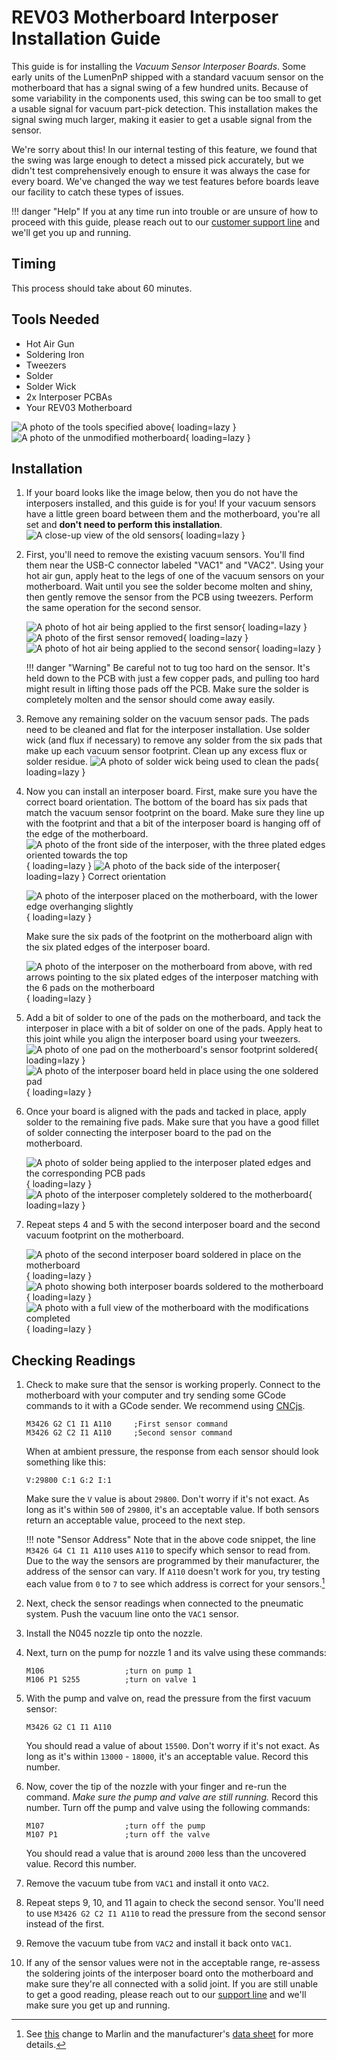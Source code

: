 <!-- markdownlint-disable-file MD031-->
# REV03 Motherboard Interposer Installation Guide

This guide is for installing the *Vacuum Sensor Interposer Boards*. Some early units of the LumenPnP shipped with a standard vacuum sensor on the motherboard that has a signal swing of a few hundred units. Because of some variability in the components used, this swing can be too small to get a usable signal for vacuum part-pick detection. This installation makes the signal swing much larger, making it easier to get a usable signal from the sensor.

We're sorry about this! In our internal testing of this feature, we found that the swing was large enough to detect a missed pick accurately, but we didn't test comprehensively enough to ensure it was always the case for every board. We've changed the way we test features before boards leave our facility to catch these types of issues.

!!! danger "Help"
    If you at any time run into trouble or are unsure of how to proceed with this guide, please reach out to our [customer support line](https://opulo.io/pages/contact-support) and we'll get you up and running.

## Timing

This process should take about 60 minutes.

## Tools Needed

* Hot Air Gun
* Soldering Iron
* Tweezers
* Solder
* Solder Wick
* 2x Interposer PCBAs
* Your REV03 Motherboard

![A photo of the tools specified above](images/1-tools-required.jpg){ loading=lazy }
![A photo of the unmodified motherboard](images/2-unmodified-mobo.jpg){ loading=lazy }

## Installation

1. If your board looks like the image below, then you do not have the interposers installed, and this guide is for you! If your vacuum sensors have a little green board between them and the motherboard, you're all set and **don't need to perform this installation**.
   ![A close-up view of the old sensors](images/3-old-sensor-close-up.jpg){ loading=lazy }

2. First, you'll need to remove the existing vacuum sensors. You'll find them near the USB-C connector labeled "VAC1" and "VAC2". Using your hot air gun, apply heat to the legs of one of the vacuum sensors on your motherboard. Wait until you see the solder become molten and shiny, then gently remove the sensor from the PCB using tweezers. Perform the same operation for the second sensor.

    ![A photo of hot air being applied to the first sensor](images/4-applying-heat.jpg){ loading=lazy }
    ![A photo of the first sensor removed](images/5-first-sensor-removed.jpg){ loading=lazy }
    ![A photo of hot air being applied to the second sensor](images/6-applying-heat-second-sensor.jpg){ loading=lazy }

    !!! danger "Warning"
        Be careful not to tug too hard on the sensor. It's held down to the PCB with just a few copper pads, and pulling too hard might result in lifting those pads off the PCB. Make sure the solder is completely molten and the sensor should come away easily.

3. Remove any remaining solder on the vacuum sensor pads. The pads need to be cleaned and flat for the interposer installation. Use solder wick (and flux if necessary) to remove any solder from the six pads that make up each vacuum sensor footprint. Clean up any excess flux or solder residue.
    ![A photo of solder wick being used to clean the pads](images/7-cleaning-pads.jpg){ loading=lazy }

4. Now you can install an interposer board. First, make sure you have the correct board orientation. The bottom of the board has six pads that match the vacuum sensor footprint on the board. Make sure they line up with the footprint and that a bit of the interposer board is hanging off of the edge of the motherboard.
    ![A photo of the front side of the interposer, with the three plated edges oriented towards the top](images/8-interposer-front.jpg){ loading=lazy }
    ![A photo of the back side of the interposer](images/9-interposer-back.jpg){ loading=lazy }
    Correct orientation

    ![A photo of the interposer placed on the motherboard, with the lower edge overhanging slightly](images/10-interposer-placed.jpg){ loading=lazy }

    Make sure the six pads of the footprint on the motherboard align with the six plated edges of the interposer board.

    ![A photo of the interposer on the motherboard from above, with red arrows pointing to the six plated edges of the interposer matching with the 6 pads on the motherboard](images/11-interposer-connections.jpg){ loading=lazy }

5. Add a bit of solder to one of the pads on the motherboard, and tack the interposer in place with a bit of solder on one of the pads. Apply heat to this joint while you align the interposer board using your tweezers.
    ![A photo of one pad on the motherboard's sensor footprint soldered](images/12-solder-one-pad.jpg){ loading=lazy }
    ![A photo of the interposer board held in place using the one soldered pad](images/13-tack-interposer.jpg){ loading=lazy }

6. Once your board is aligned with the pads and tacked in place, apply solder to the remaining five pads. Make sure that you have a good fillet of solder connecting the interposer board to the pad on the motherboard.

    ![A photo of solder being applied to the interposer plated edges and the corresponding PCB pads](images/14-soldering-interposer.jpg){ loading=lazy }
    ![A photo of the interposer completely soldered to the motherboard](images/15-interposer-soldered.jpg){ loading=lazy }

7. Repeat steps 4 and 5 with the second interposer board and the second vacuum footprint on the motherboard.

    ![A photo of the second interposer board soldered in place on the motherboard](images/16-second-interposer-soldered.jpg){ loading=lazy }
    ![A photo showing both interposer boards soldered to the motherboard](images/17-both-interposers-soldered.jpg){ loading=lazy }
    ![A photo with a full view of the motherboard with the modifications completed](images/18-completed-motherboard.jpg){ loading=lazy }

## Checking Readings

1. Check to make sure that the sensor is working properly. Connect to the motherboard with your computer and try sending some GCode commands to it with a GCode sender. We recommend using [CNCjs](https://cnc.js.org/).

    ```gcode
    M3426 G2 C1 I1 A110     ;First sensor command
    M3426 G2 C2 I1 A110     ;Second sensor command
    ```
    When at ambient pressure, the response from each sensor should look something like this:

    ```gcode
    V:29800 C:1 G:2 I:1
    ```

    Make sure the `V` value is about `29800`. Don't worry if it's not exact. As long as it's within `500` of `29800`, it's an acceptable value. If both sensors return an acceptable value, proceed to the next step.

    !!! note "Sensor Address"
        Note that in the above code snippet, the line `M3426 G4 C1 I1 A110` uses `A110` to specify which sensor to read from. Due to the way the sensors are programmed by their manufacturer, the address of the sensor can vary. If `A110` doesn't work for you, try testing each value from `0` to `7` to see which address is correct for your sensors.[^1]

2. Next, check the sensor readings when connected to the pneumatic system. Push the vacuum line onto the `VAC1` sensor.
3. Install the N045 nozzle tip onto the nozzle.
4. Next, turn on the pump for nozzle 1 and its valve using these commands:

    ```gcode
    M106                  ;turn on pump 1
    M106 P1 S255          ;turn on valve 1
    ```

5. With the pump and valve on, read the pressure from the first vacuum sensor:

    ```gcode
    M3426 G2 C1 I1 A110
    ```

    You should read a value of about `15500`. Don't worry if it's not exact. As long as it's within `13000` - `18000`, it's an acceptable value. Record this number.

6. Now, cover the tip of the nozzle with your finger and re-run the command. *Make sure the pump and valve are still running.* Record this number. Turn off the pump and valve using the following commands:

    ```gcode
    M107                  ;turn off the pump
    M107 P1               ;turn off the valve
    ```

    You should read a value that is around `2000` less than the uncovered value. Record this number.

7. Remove the vacuum tube from `VAC1` and install it onto `VAC2`.
8. Repeat steps 9, 10, and 11 again to check the second sensor. You'll need to use `M3426 G2 C2 I1 A110` to read the pressure from the second sensor instead of the first.
9. Remove the vacuum tube from `VAC2` and install it back onto `VAC1`.
10. If any of the sensor values were not in the acceptable range, re-assess the soldering joints of the interposer board onto the motherboard and make sure they're all connected with a solid joint. If you are still unable to get a good reading, please reach out to our [support line](https://opulo.io/pages/contact-support) and we'll make sure you get up and running.

[^1]: See [this](https://github.com/MarlinFirmware/Marlin/pull/24130) change to Marlin and the manufacturer's [data sheet](http://ww1.microchip.com/downloads/en/DeviceDoc/22226a.pdf) for more details.
